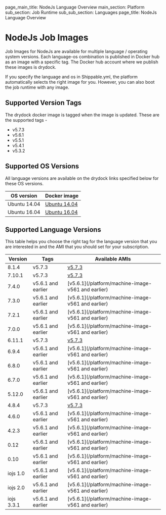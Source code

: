 page_main_title: NodeJs Language Overview
main_section: Platform
sub_section: Job Runtime
sub_sub_section: Languages
page_title: NodeJs Language Overview

# NodeJs Job Images

Job Images for NodeJs are available for multiple language / operating system versions. Each language-os combination
is published in Docker hub as an image with a specific tag. The Docker hub account where we publish these images is drydock.

If you specify the language and os in Shippable.yml, the platform automatically selects the right image for you. However,
you can also boot the job runtime with any image.

## Supported Version Tags
The drydock docker image is tagged when the image is updated. These are the supported tags -

* v5.7.3                
* v5.6.1                
* v5.5.1                
* v5.4.1                
* v5.3.2                

## Supported OS Versions
All language versions are available on the drydock links specified below for these OS versions.

|OS version| Docker image |
|--------------------|-----------------------|
|Ubuntu 14.04|[Ubuntu 14.04](https://hub.docker.com/r/drydock/u14nodall)|
|Ubuntu 16.04|[Ubuntu 16.04](https://hub.docker.com/r/drydock/u16nodall)|

## Supported Language Versions
This table helps you choose the right tag for the language version that you are interested in and the
AMI that you should set for your subscription.

| Version  |  Tags    | Available AMIs|  
|----------|---------|-----------|
|8.1.4  |   v5.7.3     | [v5.7.3](/platform/machine-image-v573)   |
|7.10.1 |   v5.7.3    |  [v5.7.3](/platform/machine-image-v573)  |
|7.4.0  |  v5.6.1 and earlier |  [v5.6.1](/platform/machine-image-v561 and earlier) |
|7.3.0       |   v5.6.1 and earlier |  [v5.6.1](/platform/machine-image-v561 and earlier) |
|7.2.1       |  v5.6.1 and earlier |  [v5.6.1](/platform/machine-image-v561 and earlier) |
|7.0.0         |    v5.6.1 and earlier |  [v5.6.1](/platform/machine-image-v561 and earlier) |  
|6.11.1        |   v5.7.3     | [v5.7.3](/platform/machine-image-v573)   |
|6.9.4          |  v5.6.1 and earlier |  [v5.6.1](/platform/machine-image-v561 and earlier) |
|6.8.0          |  v5.6.1 and earlier |  [v5.6.1](/platform/machine-image-v561 and earlier) |
|6.7.0          |  v5.6.1 and earlier |  [v5.6.1](/platform/machine-image-v561 and earlier) |
|5.12.0          |  v5.6.1 and earlier |  [v5.6.1](/platform/machine-image-v561 and earlier) |    
|4.8.4        |    v5.7.3     | [v5.7.3](/platform/machine-image-v573)   |
|4.6.0          |   v5.6.1 and earlier |  [v5.6.1](/platform/machine-image-v561 and earlier) |
|4.2.3          |   v5.6.1 and earlier |  [v5.6.1](/platform/machine-image-v561 and earlier) |  
|0.12          |  v5.6.1 and earlier |  [v5.6.1](/platform/machine-image-v561 and earlier) |    
|0.10          |   v5.6.1 and earlier |  [v5.6.1](/platform/machine-image-v561 and earlier) |  
|iojs 1.0  |  v5.6.1 and earlier |  [v5.6.1](/platform/machine-image-v561 and earlier) |  
|iojs 2.0  |  v5.6.1 and earlier |  [v5.6.1](/platform/machine-image-v561 and earlier) |    
|iojs 3.3.1  |  v5.6.1 and earlier |  [v5.6.1](/platform/machine-image-v561 and earlier) |
